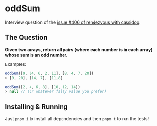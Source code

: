 # oddSum

Interview question of the [issue #406 of rendezvous with cassidoo](https://buttondown.com/cassidoo/archive/false-expectations-take-away-joy-sandra-bullock/).

## The Question

**Given two arrays, return all pairs (where each number is in each array) whose sum is an odd number.**

Examples:

```js
oddSum([9, 14, 6, 2, 11], [8, 4, 7, 20])
> [9, 20], [14, 7], [11,8]

oddSum([2, 4, 6, 8], [10, 12, 14])
> null // (or whatever falsy value you prefer)
```

## Installing & Running

Just `pnpm i` to install all dependencies and then `pnpm t` to run the tests!
